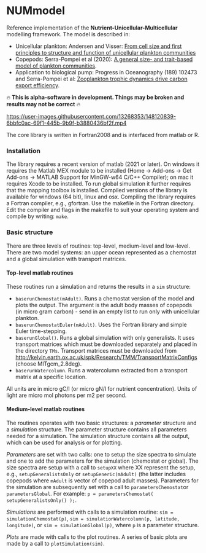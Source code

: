 # NUMmodel
Reference implementation of the **Nutrient-Unicellular-Multicellular**
modelling framework.  The model is described in: 
* Unicellular plankton: Andersen and Visser: [From cell size and first principles to structure and function of unicellular plankton communities](https://www.biorxiv.org/content/10.1101/2022.05.16.492092v3)
* Copepods: Serra-Pompei et al (2020): [A general size- and trait-based model of plankton communities](https://www.researchgate.net/publication/346939727_A_general_size-_and_trait-based_model_of_plankton_communities "Researchgate"). 
* Application to biological pump: Progress in Oceanography (189) 102473 and Serra-Pompei et al: [Zooplankton trophic dynamics drive carbon export efficiency](https://www.biorxiv.org/content/10.1101/2021.03.08.434455v1 "BioRxiv").

:fire: **This is alpha-software in development. Things may be broken and results may not be correct** :fire:



https://user-images.githubusercontent.com/13268353/148120839-6bbfc0ac-69f1-445b-9b9f-b3880436bf2f.mp4




The core library is written in Fortran2008 and is interfaced from matlab or R.

### Installation
The library requires a recent version of matlab (2021 or later). On windows it requires the Matlab MEX module to be installed (Home -> Add-ons -> Get Add-ons -> MATLAB Support for MinGW-w64 C/C++ Compiler); on mac it requires Xcode to be installed. To run global simulation it further requires that the mapping toolbox is installed.  Compiled versions of the library is available for windows (64 bit), linux and osx.  Compiling the library requires a Fortran compiler, e.g., gfortran.  Use the makefile in the Fortran directory. Edit the compiler and flags in the makefile to suit your operating system and compile by writing: `make`.

### Basic structure
There are three levels of routines: top-level, medium-level and low-level.  There are two model systems: an upper ocean represented as a chemostat and a global simulation with transport matrices.
#### Top-level matlab routines
These routines run a simulation and returns the results in a `sim` structure:

* `baserunChemostat(mAdult)`.  Runs a chemostat version of the model and plots the output. The argument is the adult body masses of copepods (in micro gram carbon) - send in an empty list to run only with unicellular plankton.
* `baserunChemostatEuler(mAdult)`. Uses the Fortran library and simple Euler time-stepping.
* `baserunGlobal()`. Runs a global simulation with only generalists. It uses transport matrices which must be downloaded separately and placed in the directory `TMs`. Transport matrices must be downloaded from http://kelvin.earth.ox.ac.uk/spk/Research/TMM/TransportMatrixConfigs (choose MITgcm_2.8deg).
* `baserunWatercolumn`. Runs a watercolumn extracted from a transport matrix at a specific location.

All units are in micro gC/l (or micro gN/l for nutrient concentration). Units of light are micro mol photons per m2 per second.

#### Medium-level matlab routines
The routines operates with two basic structures: a *parameter* structure and a *simulation* structure. The parameter structure contains all parameters needed for a simulation. The simulation structure contains all the output, which can be used for analysis or for plotting.

*Parameters* are set with two calls: one to setup the size spectra to simulate and one to add the parameters for the simulation (chemostat or global). The size spectra are setup with a call to `setupXX` where XX represent the setup, e.g., `setupGeneralistsOnly` or `setupGeneric(mAdult)` (the latter includes copepods where `mAdult` is vector of copepod adult masses).  Parameters for the simulation are subsequently set with a call to `parametersChemostat`or `parametersGlobal`. For example: `p = parametersChemostat( setupGeneralistsOnly() );`.

*Simulations* are performed with calls to a simulation routine: `sim = simulationChemostat(p)`, `sim = simulationWatercolumn(p, latitude, longitude)`, or `sim = simulationGlobal(p)`, where `p` is a parameter structure.

*Plots* are made with calls to the plot routines. A series of basic plots are made by a call to `plotSimulation(sim)`.
